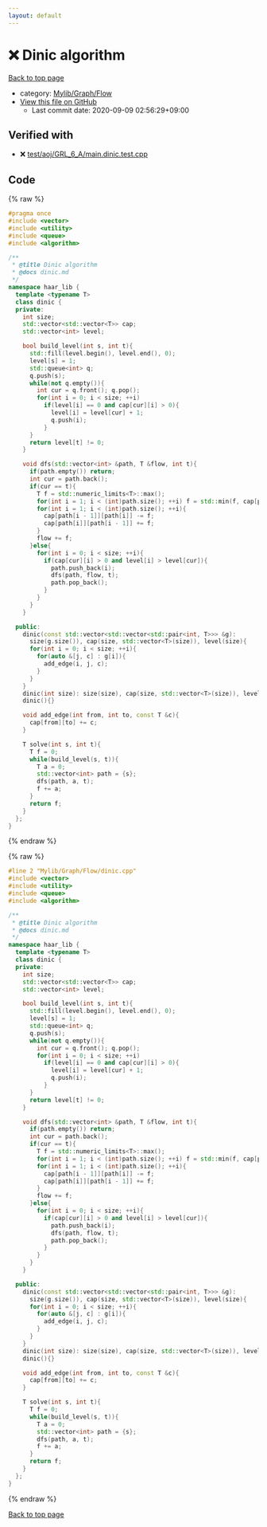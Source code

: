 ```yaml
---
layout: default
---
```


<!-- mathjax config similar to math.stackexchange -->
<script type="text/javascript" async
  src="https://cdnjs.cloudflare.com/ajax/libs/mathjax/2.7.5/MathJax.js?config=TeX-MML-AM_CHTML">
</script>
<script type="text/x-mathjax-config">
  MathJax.Hub.Config({
    TeX: { equationNumbers: { autoNumber: "AMS" }},
    tex2jax: {
      inlineMath: [ ['$','$'] ],
      processEscapes: true
    },
    "HTML-CSS": { matchFontHeight: false },
    displayAlign: "left",
    displayIndent: "2em"
  });
</script>

<script type="text/javascript" src="https://cdnjs.cloudflare.com/ajax/libs/jquery/3.4.1/jquery.min.js"></script>
<script src="https://cdn.jsdelivr.net/npm/jquery-balloon-js@1.1.2/jquery.balloon.min.js" integrity="sha256-ZEYs9VrgAeNuPvs15E39OsyOJaIkXEEt10fzxJ20+2I=" crossorigin="anonymous"></script>
<script type="text/javascript" src="../../../../assets/js/copy-button.js"></script>
<link rel="stylesheet" href="../../../../assets/css/copy-button.css" />


# :x: Dinic algorithm

<a href="../../../../index.html">Back to top page</a>

* category: <a href="../../../../index.html#ecd047c70c23d80351a9f133b49a4638">Mylib/Graph/Flow</a>
* <a href="{{ site.github.repository_url }}/blob/master/Mylib/Graph/Flow/dinic.cpp">View this file on GitHub</a>
    - Last commit date: 2020-09-09 02:56:29+09:00




## Verified with

* :x: <a href="../../../../verify/test/aoj/GRL_6_A/main.dinic.test.cpp.html">test/aoj/GRL_6_A/main.dinic.test.cpp</a>


## Code

<a id="unbundled"></a>
{% raw %}
```cpp
#pragma once
#include <vector>
#include <utility>
#include <queue>
#include <algorithm>

/**
 * @title Dinic algorithm
 * @docs dinic.md
 */
namespace haar_lib {
  template <typename T>
  class dinic {
  private:
    int size;
    std::vector<std::vector<T>> cap;
    std::vector<int> level;

    bool build_level(int s, int t){
      std::fill(level.begin(), level.end(), 0);
      level[s] = 1;
      std::queue<int> q;
      q.push(s);
      while(not q.empty()){
        int cur = q.front(); q.pop();
        for(int i = 0; i < size; ++i)
          if(level[i] == 0 and cap[cur][i] > 0){
            level[i] = level[cur] + 1;
            q.push(i);
          }
      }
      return level[t] != 0;
    }

    void dfs(std::vector<int> &path, T &flow, int t){
      if(path.empty()) return;
      int cur = path.back();
      if(cur == t){
        T f = std::numeric_limits<T>::max();
        for(int i = 1; i < (int)path.size(); ++i) f = std::min(f, cap[path[i - 1]][path[i]]);
        for(int i = 1; i < (int)path.size(); ++i){
          cap[path[i - 1]][path[i]] -= f;
          cap[path[i]][path[i - 1]] += f;
        }
        flow += f;
      }else{
        for(int i = 0; i < size; ++i){
          if(cap[cur][i] > 0 and level[i] > level[cur]){
            path.push_back(i);
            dfs(path, flow, t);
            path.pop_back();
          }
        }
      }
    }

  public:
    dinic(const std::vector<std::vector<std::pair<int, T>>> &g):
      size(g.size()), cap(size, std::vector<T>(size)), level(size){
      for(int i = 0; i < size; ++i){
        for(auto &[j, c] : g[i]){
          add_edge(i, j, c);
        }
      }
    }
    dinic(int size): size(size), cap(size, std::vector<T>(size)), level(size){}
    dinic(){}

    void add_edge(int from, int to, const T &c){
      cap[from][to] += c;
    }

    T solve(int s, int t){
      T f = 0;
      while(build_level(s, t)){
        T a = 0;
        std::vector<int> path = {s};
        dfs(path, a, t);
        f += a;
      }
      return f;
    }
  };
}

```
{% endraw %}

<a id="bundled"></a>
{% raw %}
```cpp
#line 2 "Mylib/Graph/Flow/dinic.cpp"
#include <vector>
#include <utility>
#include <queue>
#include <algorithm>

/**
 * @title Dinic algorithm
 * @docs dinic.md
 */
namespace haar_lib {
  template <typename T>
  class dinic {
  private:
    int size;
    std::vector<std::vector<T>> cap;
    std::vector<int> level;

    bool build_level(int s, int t){
      std::fill(level.begin(), level.end(), 0);
      level[s] = 1;
      std::queue<int> q;
      q.push(s);
      while(not q.empty()){
        int cur = q.front(); q.pop();
        for(int i = 0; i < size; ++i)
          if(level[i] == 0 and cap[cur][i] > 0){
            level[i] = level[cur] + 1;
            q.push(i);
          }
      }
      return level[t] != 0;
    }

    void dfs(std::vector<int> &path, T &flow, int t){
      if(path.empty()) return;
      int cur = path.back();
      if(cur == t){
        T f = std::numeric_limits<T>::max();
        for(int i = 1; i < (int)path.size(); ++i) f = std::min(f, cap[path[i - 1]][path[i]]);
        for(int i = 1; i < (int)path.size(); ++i){
          cap[path[i - 1]][path[i]] -= f;
          cap[path[i]][path[i - 1]] += f;
        }
        flow += f;
      }else{
        for(int i = 0; i < size; ++i){
          if(cap[cur][i] > 0 and level[i] > level[cur]){
            path.push_back(i);
            dfs(path, flow, t);
            path.pop_back();
          }
        }
      }
    }

  public:
    dinic(const std::vector<std::vector<std::pair<int, T>>> &g):
      size(g.size()), cap(size, std::vector<T>(size)), level(size){
      for(int i = 0; i < size; ++i){
        for(auto &[j, c] : g[i]){
          add_edge(i, j, c);
        }
      }
    }
    dinic(int size): size(size), cap(size, std::vector<T>(size)), level(size){}
    dinic(){}

    void add_edge(int from, int to, const T &c){
      cap[from][to] += c;
    }

    T solve(int s, int t){
      T f = 0;
      while(build_level(s, t)){
        T a = 0;
        std::vector<int> path = {s};
        dfs(path, a, t);
        f += a;
      }
      return f;
    }
  };
}

```
{% endraw %}

<a href="../../../../index.html">Back to top page</a>

